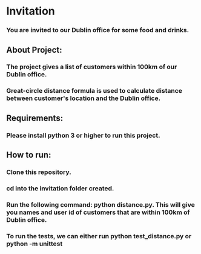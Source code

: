 # Invitation 

### You are invited to our Dublin office for some food and drinks.

## About Project:
### The project gives a list of customers within 100km of our Dublin office.
### Great-circle distance formula is used to calculate distance between customer's location and the Dublin office.


## Requirements:
### Please install python 3 or higher to run this project.

## How to run:
### Clone this repository.
### cd into the invitation folder created.
### Run the following command: python distance.py. This will give you names and user id of customers that are within 100km of Dublin office.
### To run the tests, we can either run python test_distance.py or python -m unittest
